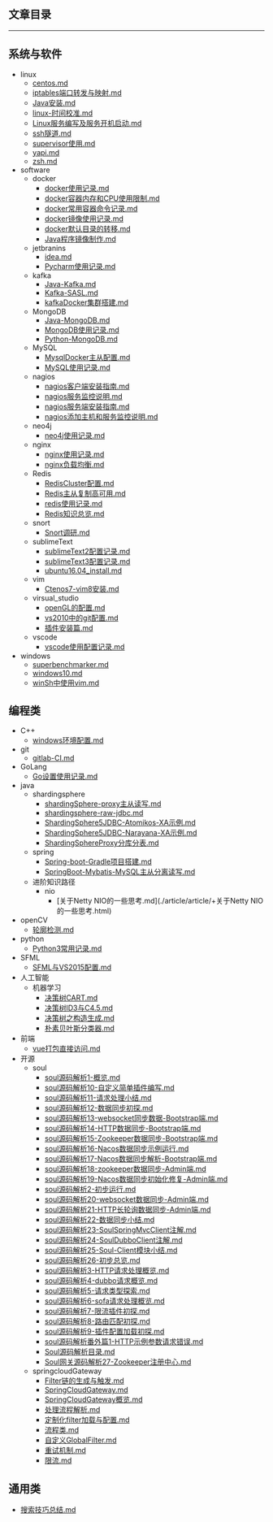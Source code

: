 ## 文章目录
***
## 系统与软件
- linux
    - [centos.md](./article/article/+centos.html)
    - [iptables端口转发与映射.md](./article/article/+iptables端口转发与映射.html)
    - [Java安装.md](./article/article/+Java安装.html)
    - [linux-时间校准.md](./article/article/+linux-时间校准.html)
    - [Linux服务编写及服务开机启动.md](./article/article/+Linux服务编写及服务开机启动.html)
    - [ssh隧道.md](./article/article/+ssh隧道.html)
    - [supervisor使用.md](./article/article/+supervisor使用.html)
    - [yapi.md](./article/article/+yapi.html)
    - [zsh.md](./article/article/+zsh.html)
- software
    - docker
        - [docker使用记录.md](./article/article/+docker使用记录.html)
        - [docker容器内存和CPU使用限制.md](./article/article/+docker容器内存和CPU使用限制.html)
        - [docker常用容器命令记录.md](./article/article/+docker常用容器命令记录.html)
        - [docker镜像使用记录.md](./article/article/+docker镜像使用记录.html)
        - [docker默认目录的转移.md](./article/article/+docker默认目录的转移.html)
        - [Java程序镜像制作.md](./article/article/+Java程序镜像制作.html)
    - jetbranins
        - [idea.md](./article/article/+idea.html)
        - [Pycharm使用记录.md](./article/article/+Pycharm使用记录.html)
    - kafka
        - [Java-Kafka.md](./article/article/+Java-Kafka.html)
        - [Kafka-SASL.md](./article/article/+Kafka-SASL.html)
        - [kafkaDocker集群搭建.md](./article/article/+kafkaDocker集群搭建.html)
    - MongoDB
        - [Java-MongoDB.md](./article/article/+Java-MongoDB.html)
        - [MongoDB使用记录.md](./article/article/+MongoDB使用记录.html)
        - [Python-MongoDB.md](./article/article/+Python-MongoDB.html)
    - MySQL
        - [MysqlDocker主从配置.md](./article/article/+MysqlDocker主从配置.html)
        - [MySQL使用记录.md](./article/article/+MySQL使用记录.html)
    - nagios
        - [nagios客户端安装指南.md](./article/article/+nagios客户端安装指南.html)
        - [nagios服务监控说明.md](./article/article/+nagios服务监控说明.html)
        - [nagios服务端安装指南.md](./article/article/+nagios服务端安装指南.html)
        - [nagios添加主机和服务监控说明.md](./article/article/+nagios添加主机和服务监控说明.html)
    - neo4j
        - [neo4j使用记录.md](./article/article/+neo4j使用记录.html)
    - nginx
        - [nginx使用记录.md](./article/article/+nginx使用记录.html)
        - [nginx负载均衡.md](./article/article/+nginx负载均衡.html)
    - Redis
        - [RedisCluster配置.md](./article/article/+RedisCluster配置.html)
        - [Redis主从复制高可用.md](./article/article/+Redis主从复制高可用.html)
        - [redis使用记录.md](./article/article/+redis使用记录.html)
        - [Redis知识总览.md](./article/article/+Redis知识总览.html)
    - snort
        - [Snort调研.md](./article/article/+Snort调研.html)
    - sublimeText
        - [sublimeText2配置记录.md](./article/article/+sublimeText2配置记录.html)
        - [sublimeText3配置记录.md](./article/article/+sublimeText3配置记录.html)
        - [ubuntu16.04_install.md](./article/article/+ubuntu16.04_install.html)
    - vim
        - [Ctenos7-vim8安装.md](./article/article/+Ctenos7-vim8安装.html)
    - virsual_studio
        - [openGL的配置.md](./article/article/+openGL的配置.html)
        - [vs2010中的git配置.md](./article/article/+vs2010中的git配置.html)
        - [插件安装篇.md](./article/article/+插件安装篇.html)
    - vscode
        - [vscode使用配置记录.md](./article/article/+vscode使用配置记录.html)
- windows
    - [superbenchmarker.md](./article/article/+superbenchmarker.html)
    - [windows10.md](./article/article/+windows10.html)
    - [winSh中使用vim.md](./article/article/+winSh中使用vim.html)
## 编程类
- C++
    - [windows环境配置.md](./article/article/+windows环境配置.html)
- git
    - [gitlab-CI.md](./article/article/+gitlab-CI.html)
- GoLang
    - [Go设置使用记录.md](./article/article/+Go设置使用记录.html)
- java
    - shardingsphere
        - [shardingSphere-proxy主从读写.md](./article/article/+shardingSphere-proxy主从读写.html)
        - [shardingsphere-raw-jdbc.md](./article/article/+shardingsphere-raw-jdbc.html)
        - [ShardingSphere5JDBC-Atomikos-XA示例.md](./article/article/+ShardingSphere5JDBC-Atomikos-XA示例.html)
        - [ShardingSphere5JDBC-Narayana-XA示例.md](./article/article/+ShardingSphere5JDBC-Narayana-XA示例.html)
        - [ShardingSphereProxy分库分表.md](./article/article/+ShardingSphereProxy分库分表.html)
    - spring
        - [Spring-boot-Gradle项目搭建.md](./article/article/+Spring-boot-Gradle项目搭建.html)
        - [SpringBoot-Mybatis-MySQL主从分离读写.md](./article/article/+SpringBoot-Mybatis-MySQL主从分离读写.html)
    - 进阶知识路径
        - nio
            - [关于Netty NIO的一些思考.md](./article/article/+关于Netty NIO的一些思考.html)
- openCV
    - [轮廓检测.md](./article/article/+轮廓检测.html)
- python
    - [Python3常用记录.md](./article/article/+Python3常用记录.html)
- SFML
    - [SFML与VS2015配置.md](./article/article/+SFML与VS2015配置.html)
- 人工智能
    - 机器学习
        - [决策树CART.md](./article/article/+决策树CART.html)
        - [决策树ID3与C4.5.md](./article/article/+决策树ID3与C4.5.html)
        - [决策树之构造生成.md](./article/article/+决策树之构造生成.html)
        - [朴素贝叶斯分类器.md](./article/article/+朴素贝叶斯分类器.html)
- 前端
    - [vue打包直接访问.md](./article/article/+vue打包直接访问.html)
- 开源
    - soul
        - [soul源码解析1-概览.md](./article/article/+soul源码解析1-概览.html)
        - [soul源码解析10-自定义简单插件编写.md](./article/article/+soul源码解析10-自定义简单插件编写.html)
        - [soul源码解析11-请求处理小结.md](./article/article/+soul源码解析11-请求处理小结.html)
        - [soul源码解析12-数据同步初探.md](./article/article/+soul源码解析12-数据同步初探.html)
        - [soul源码解析13-websocket同步数据-Bootstrap端.md](./article/article/+soul源码解析13-websocket同步数据-Bootstrap端.html)
        - [soul源码解析14-HTTP数据同步-Bootstrap端.md](./article/article/+soul源码解析14-HTTP数据同步-Bootstrap端.html)
        - [soul源码解析15-Zookeeper数据同步-Bootstrap端.md](./article/article/+soul源码解析15-Zookeeper数据同步-Bootstrap端.html)
        - [soul源码解析16-Nacos数据同步示例运行.md](./article/article/+soul源码解析16-Nacos数据同步示例运行.html)
        - [soul源码解析17-Nacos数据同步解析-Bootstrap端.md](./article/article/+soul源码解析17-Nacos数据同步解析-Bootstrap端.html)
        - [soul源码解析18-zookeeper数据同步-Admin端.md](./article/article/+soul源码解析18-zookeeper数据同步-Admin端.html)
        - [soul源码解析19-Nacos数据同步初始化修复-Admin端.md](./article/article/+soul源码解析19-Nacos数据同步初始化修复-Admin端.html)
        - [soul源码解析2-初步运行.md](./article/article/+soul源码解析2-初步运行.html)
        - [soul源码解析20-websocket数据同步-Admin端.md](./article/article/+soul源码解析20-websocket数据同步-Admin端.html)
        - [soul源码解析21-HTTP长轮询数据同步-Admin端.md](./article/article/+soul源码解析21-HTTP长轮询数据同步-Admin端.html)
        - [soul源码解析22-数据同步小结.md](./article/article/+soul源码解析22-数据同步小结.html)
        - [soul源码解析23-SoulSpringMvcClient注解.md](./article/article/+soul源码解析23-SoulSpringMvcClient注解.html)
        - [soul源码解析24-SoulDubboClient注解.md](./article/article/+soul源码解析24-SoulDubboClient注解.html)
        - [soul源码解析25-Soul-Client模块小结.md](./article/article/+soul源码解析25-Soul-Client模块小结.html)
        - [soul源码解析26-初步总览.md](./article/article/+soul源码解析26-初步总览.html)
        - [soul源码解析3-HTTP请求处理概览.md](./article/article/+soul源码解析3-HTTP请求处理概览.html)
        - [soul源码解析4-dubbo请求概览.md](./article/article/+soul源码解析4-dubbo请求概览.html)
        - [soul源码解析5-请求类型探索.md](./article/article/+soul源码解析5-请求类型探索.html)
        - [soul源码解析6-sofa请求处理概览.md](./article/article/+soul源码解析6-sofa请求处理概览.html)
        - [soul源码解析7-限流插件初探.md](./article/article/+soul源码解析7-限流插件初探.html)
        - [soul源码解析8-路由匹配初探.md](./article/article/+soul源码解析8-路由匹配初探.html)
        - [soul源码解析9-插件配置加载初探.md](./article/article/+soul源码解析9-插件配置加载初探.html)
        - [soul源码解析番外篇1-HTTP示例参数请求错误.md](./article/article/+soul源码解析番外篇1-HTTP示例参数请求错误.html)
        - [Soul源码解析目录.md](./article/article/+Soul源码解析目录.html)
        - [Soul网关源码解析27-Zookeeper注册中心.md](./article/article/+Soul网关源码解析27-Zookeeper注册中心.html)
    - springcloudGateway
        - [Filter链的生成与触发.md](./article/article/+Filter链的生成与触发.html)
        - [SpringCloudGateway.md](./article/article/+SpringCloudGateway.html)
        - [SpringCloudGateway概览.md](./article/article/+SpringCloudGateway概览.html)
        - [处理流程解析.md](./article/article/+处理流程解析.html)
        - [定制化filter加载与配置.md](./article/article/+定制化filter加载与配置.html)
        - [流程类.md](./article/article/+流程类.html)
        - [自定义GlobalFilter.md](./article/article/+自定义GlobalFilter.html)
        - [重试机制.md](./article/article/+重试机制.html)
        - [限流.md](./article/article/+限流.html)
## 通用类
- [搜索技巧总结.md](./article/article/+搜索技巧总结.html)
